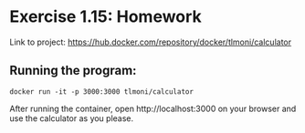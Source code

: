 # Exercise 1.15: Homework

Link to project: https://hub.docker.com/repository/docker/tlmoni/calculator

## Running the program:

    docker run -it -p 3000:3000 tlmoni/calculator

After running the container, open http://localhost:3000 on your browser and use the calculator as you please.
